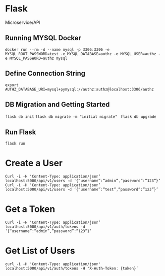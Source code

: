 # Flask
Microservice/API

## Running MYSQL Docker
`docker run --rm -d --name mysql -p 3306:3306 -e MYSQL_ROOT_PASSWORD=test -e MYSQL_DATABASE=authz -e MYSQL_USER=authz -e MYSQL_PASSWORD=authz mysql`

## Define Connection String
`export AUTHZ_DATABASE_URI=mysql+pymysql://authz:authz@localhost:3306/authz`

## DB Migration and Getting Started
`flask db init`
`flask db migrate -m "initial migrate" ` 
`flask db upgrade`

## Run Flask
`flask run`

# Create a User
`Curl -i -H ‘Content-Type: application/json’ localhost:5000/api/v1/users -d ‘{“username”:”admin”,”password”:”123”}’ `
`Curl -i -H ‘Content-Type: application/json’ localhost:5000/api/v1/users -d ‘{“username”:”test”,”password”:”123”}’`

# Get a Token
`Curl -i -H ‘Content-Type: application/json’ localhost:5000/api/v1/auth/tokens -d ‘{“username”:”admin”,”password”:”123”}’ `

# Get List of Users
`curl -i -H 'Content-Type: application/json' localhost:5000/api/v1/auth/tokens -H 'X-Auth-Token: {token}’ `



